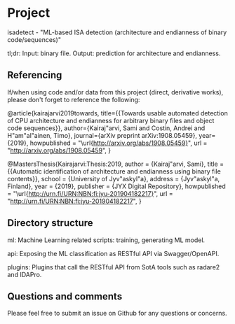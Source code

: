 # Project

isadetect - "ML-based ISA detection (architecture and endianness of binary code/sequences)"

tl;dr: Input: binary file. Output: prediction for architecture and endianness.

## Referencing

If/when using code and/or data from this project (direct, derivative works),
please don't forget to reference the following:

@article{kairajarvi2019towards,
	title={{Towards usable automated detection of CPU architecture and endianness for arbitrary binary files and object code sequences}},
	author={Kairaj\"arvi, Sami and Costin, Andrei and H\"am\"al\"ainen, Timo},
	journal={arXiv preprint arXiv:1908.05459},
	year={2019},
    howpublished =   "\url{http://arxiv.org/abs/1908.05459}",
    url =   "http://arxiv.org/abs/1908.05459",
}

@MastersThesis{Kairajarvi:Thesis:2019,
    author     =     {Kairaj\"arvi, Sami},
    title     =     {{Automatic identification of architecture and endianness using binary file contents}},
    school     =     {University of Jyv\"askyl\"a},
    address     =     {Jyv\"askyl\"a, Finland},
    year     =     {2019},
    publisher   =   {JYX Digital Repository},
    howpublished =   "\url{http://urn.fi/URN:NBN:fi:jyu-201904182217}",
    url =   "http://urn.fi/URN:NBN:fi:jyu-201904182217",
}


## Directory structure

ml: Machine Learning related scripts: training, generating ML model.

api: Exposing the ML classification as RESTful API via Swagger/OpenAPI.

plugins: Plugins that call the RESTful API from SotA tools such as radare2 and IDAPro.

## Questions and comments

Please feel free to submit an issue on Github for any questions or concerns.
